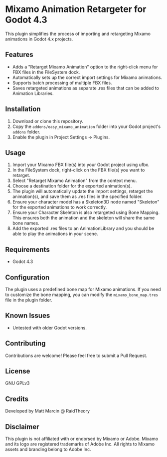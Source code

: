 # Mixamo Animation Retargeter for Godot 4.3

This plugin simplifies the process of importing and retargeting Mixamo animations in Godot 4.x projects.

## Features

- Adds a "Retarget Mixamo Animation" option to the right-click menu for FBX files in the FileSystem dock.
- Automatically sets up the correct import settings for Mixamo animations.
- Supports batch processing of multiple FBX files.
- Saves retargeted animations as separate .res files that can be added to Animation Libraries.

## Installation

1. Download or clone this repository.
2. Copy the `addons/easy_mixamo_animation` folder into your Godot project's `addons` folder.
3. Enable the plugin in Project Settings -> Plugins.

## Usage

1. Import your Mixamo FBX file(s) into your Godot project using ufbx.
2. In the FileSystem dock, right-click on the FBX file(s) you want to retarget.
3. Select "Retarget Mixamo Animation" from the context menu.
4. Choose a destination folder for the exported animation(s).
5. The plugin will automatically update the import settings, retarget the animation(s), and save them as .res files in the specified folder.
6. Ensure your character model has a Skeleton3D node named "Skeleton" for the exported animations to work correctly. 
7. Ensure your Character Skeleton is also retargeted using Bone Mapping. This ensures both the animation and the skeleton will share the same bone names.
8. Add the exported .res files to an AnimationLibrary and you should be able to play the animations in your scene.

## Requirements

- Godot 4.3

## Configuration

The plugin uses a predefined bone map for Mixamo animations. If you need to customize the bone mapping, you can modify the `mixamo_bone_map.tres` file in the plugin folder.

## Known Issues

- Untested with older Godot versions.

## Contributing

Contributions are welcome! Please feel free to submit a Pull Request.

## License

GNU GPLv3

## Credits

Developed by Matt Marcin @ RaidTheory

## Disclaimer

This plugin is not affiliated with or endorsed by Mixamo or Adobe. Mixamo and its logo are registered trademarks of Adobe Inc. All rights to Mixamo assets and branding belong to Adobe Inc.
